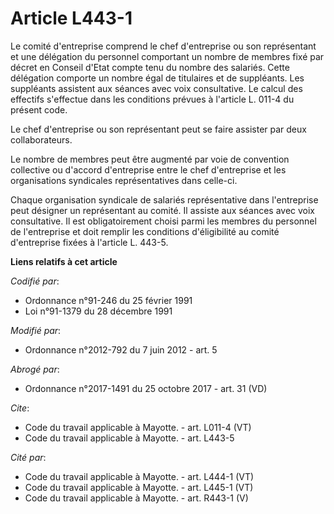 # Article L443-1

Le comité d'entreprise comprend le chef d'entreprise ou son représentant et une délégation du personnel comportant un nombre
de membres fixé par décret en Conseil d'Etat compte tenu du nombre des salariés. Cette délégation comporte un nombre égal de
titulaires et de suppléants. Les suppléants assistent aux séances avec voix consultative. Le calcul des effectifs s'effectue
dans les conditions prévues à l'article L. 011-4 du présent code. 

Le chef d'entreprise ou son représentant peut se faire assister par deux collaborateurs. 

Le nombre de membres peut être augmenté par voie de convention collective ou d'accord d'entreprise entre le chef d'entreprise
et les organisations syndicales représentatives dans celle-ci. 

Chaque organisation syndicale de salariés représentative dans l'entreprise peut désigner un représentant au comité. Il
assiste aux séances avec voix consultative. Il est obligatoirement choisi parmi les membres du personnel de l'entreprise et
doit remplir les conditions d'éligibilité au comité d'entreprise fixées à l'article L. 443-5.

**Liens relatifs à cet article**

_Codifié par_:

  - Ordonnance n°91-246 du 25 février 1991
  - Loi n°91-1379 du 28 décembre 1991

_Modifié par_:

  - Ordonnance n°2012-792 du 7 juin 2012 - art. 5

_Abrogé par_:

  - Ordonnance n°2017-1491 du 25 octobre 2017 - art. 31 (VD)

_Cite_:

  - Code du travail applicable à Mayotte. - art. L011-4 (VT)
  - Code du travail applicable à Mayotte. - art. L443-5

_Cité par_:

  - Code du travail applicable à Mayotte. - art. L444-1 (VT)
  - Code du travail applicable à Mayotte. - art. L445-1 (VT)
  - Code du travail applicable à Mayotte. - art. R443-1 (V)
